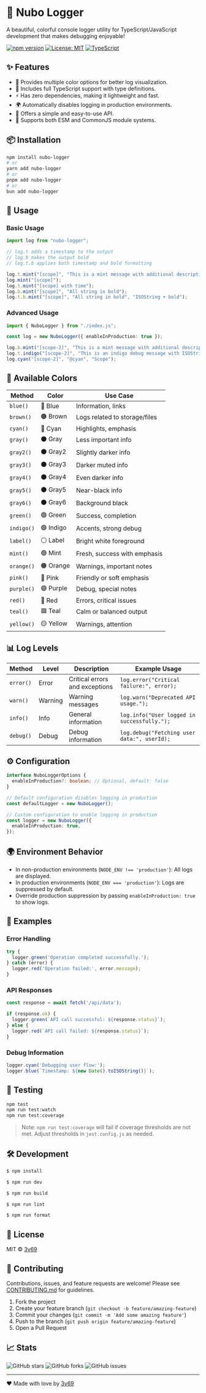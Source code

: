 # 🌈 Nubo Logger

A beautiful, colorful console logger utility for TypeScript/JavaScript development that makes debugging enjoyable!

[![npm version](https://badge.fury.io/js/nubo-logger.svg)](https://badge.fury.io/js/nubo-logger) [![License: MIT](https://img.shields.io/badge/License-MIT-yellow.svg)](https://opensource.org/licenses/MIT) [![TypeScript](https://img.shields.io/badge/TypeScript-Ready-blue.svg)](https://www.typescriptlang.org/)

## ✨ Features

- 🎨 Provides multiple color options for better log visualization.  
- 🧠 Includes full TypeScript support with type definitions.  
- ⚡ Has zero dependencies, making it lightweight and fast.  
- 🌍 Automatically disables logging in production environments.  
- 🔧 Offers a simple and easy-to-use API.  
- 🔁 Supports both ESM and CommonJS module systems.  

## 📦 Installation

```bash
npm install nubo-logger
# or
yarn add nubo-logger
# or
pnpm add nubo-logger
# or
bun add nubo-logger
```

## 🚀 Usage

### Basic Usage

```ts
import log from "nubo-logger";

// log.t adds a timestamp to the output
// log.b makes the output bold
// log.t.b applies both timestamp and bold formatting

log.t.mint("[scope]", "This is a mint message with additional description");
log.mint("[scope]");
log.t.mint("[scope] with time");
log.b.mint("[scope]", "All string in bold");
log.t.b.mint("[scope]", "All string in bold", "ISOString + bold");
```

### Advanced Usage

```ts
import { NuboLogger } from "./index.js";

const log = new NuboLogger({ enableInProduction: true });

log.b.mint("[scope-2]", "This is a mint message with additional description");
log.t.indigo("[scope-2]", "This is an indigo debug message with ISOString");
log.cyan("[scope-2]", "@cyan", "Scope");
```

## 🎨 Available Colors

| Method      | Color    | Use Case                      |
|-------------|----------|-------------------------------|
| `blue()`    | 🔵 Blue  | Information, links            |
| `brown()`   | 🟤 Brown | Logs related to storage/files |
| `cyan()`    | 🔷 Cyan  | Highlights, emphasis          |
| `gray()`    | ⚫ Gray   | Less important info           |
| `gray2()`   | ⚫ Gray2  | Slightly darker info          |
| `gray3()`   | ⚫ Gray3  | Darker muted info             |
| `gray4()`   | ⚫ Gray4  | Even darker info              |
| `gray5()`   | ⚫ Gray5  | Near-black info               |
| `gray6()`   | ⚫ Gray6  | Background black              |
| `green()`   | 🟢 Green | Success, completion           |
| `indigo()`  | 🟣 Indigo| Accents, strong debug         |
| `label()`   | ⚪ Label | Bright white foreground       |
| `mint()`    | 🟢 Mint  | Fresh, success with emphasis  |
| `orange()`  | 🟠 Orange| Warnings, important notes     |
| `pink()`    | 🌸 Pink  | Friendly or soft emphasis     |
| `purple()`  | 🟣 Purple| Debug, special notes          |
| `red()`     | 🔴 Red   | Errors, critical issues       |
| `teal()`    | 🟦 Teal  | Calm or balanced output       |
| `yellow()`  | 🟡 Yellow| Warnings, attention           |

## 📊 Log Levels

| Method    | Level   | Description                   | Example Usage                              |
|-----------|---------|-------------------------------|--------------------------------------------|
| `error()` | Error   | Critical errors and exceptions| `log.error("Critical failure:", error);`  |
| `warn()`  | Warning | Warning messages              | `log.warn("Deprecated API usage.");`       |
| `info()`  | Info    | General information           | `log.info("User logged in successfully.");`|
| `debug()` | Debug   | Debug information             | `log.debug("Fetching user data:", userId);`|

## ⚙ Configuration

```ts
interface NuboLoggerOptions {
  enableInProduction?: boolean; // Optional, default: false
}

// Default configuration disables logging in production
const defaultLogger = new NuboLogger();

// Custom configuration to enable logging in production
const logger = new NuboLogger({
  enableInProduction: true,
});
```

## 🌍 Environment Behavior

- In non-production environments (`NODE_ENV !== 'production'`): All logs are displayed.  
- In production environments (`NODE_ENV === 'production'`): Logs are suppressed by default.  
- Override production suppression by passing `enableInProduction: true` to show logs.

## 🧪 Examples

### Error Handling

```ts
try {
  logger.green('Operation completed successfully.');
} catch (error) {
  logger.red('Operation failed:', error.message);
}
```

### API Responses

```ts
const response = await fetch('/api/data');

if (response.ok) {
  logger.green(`API call successful: ${response.status}`);
} else {
  logger.red(`API call failed: ${response.status}`);
}
```

### Debug Information

```ts
logger.cyan('Debugging user flow:');
logger.blue(`Timestamp: ${new Date().toISOString()}`);
```

## 🧪 Testing

```bash
npm test
npm run test:watch
npm run test:coverage
```

> Note: `npm run test:coverage` will fail if coverage thresholds are not met. Adjust thresholds in `jest.config.js` as needed.

## 🛠 Development

```bash
$ npm install

$ npm run dev

$ npm run build

$ npm run lint

$ npm run format
```

## 📄 License

MIT © [3v69](https://github.com/3v69)

## 🙌 Contributing

Contributions, issues, and feature requests are welcome! Please see [CONTRIBUTING.md](.github/CONTRIBUTING.md) for guidelines.

1. Fork the project  
2. Create your feature branch (`git checkout -b feature/amazing-feature`)  
3. Commit your changes (`git commit -m 'Add some amazing feature'`)  
4. Push to the branch (`git push origin feature/amazing-feature`)  
5. Open a Pull Request

## 📈 Stats

![GitHub stars](https://img.shields.io/github/stars/3v69/nubo-logger?style=social) ![GitHub forks](https://img.shields.io/github/forks/3v69/nubo-logger?style=social) ![GitHub issues](https://img.shields.io/github/issues/3v69/nubo-logger)

---

❤️ Made with love by [3v69](https://github.com/3v69)
